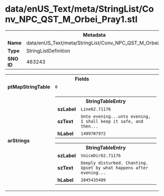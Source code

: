 <h1>data/enUS_Text/meta/StringList/Conv_NPC_QST_M_Orbei_Pray1.stl</h1><table><tr><th colspan="100%">Metadata</th></tr><tr><td><b>Name</b></td><td>data/enUS_Text/meta/StringList/Conv_NPC_QST_M_Orbei_Pray1.stl</td></tr><tr><td><b>Type</b></td><td>StringListDefinition</td></tr><tr><td><b>SNO ID</b></td><td>463243</td></tr></table>

<table><tr><th colspan="100%">Fields</th></tr><tr><td><b>ptMapStringTable</b></td><td><code>0</code></td></tr><tr><td><b>arStrings</b></td><td><table><tr><th colspan="100%">StringTableEntry</th></tr><tr><td><b>szLabel</b></td><td><code>Line62.71176</code></td></tr><tr><td><b>szText</b></td><td><code>Unto evening...unto evening, I shall keep it safe, and then...</code></td></tr><tr><td><b>hLabel</b></td><td><code>1499707972</code></td></tr></table>


<table><tr><th colspan="100%">StringTableEntry</th></tr><tr><td><b>szLabel</b></td><td><code>VoiceDir62.71176</code></td></tr><tr><td><b>szText</b></td><td><code>Deeply disturbed. Chanting. Upset by what happens after evening...</code></td></tr><tr><td><b>hLabel</b></td><td><code>2845435409</code></td></tr></table>


</td></tr></table>

